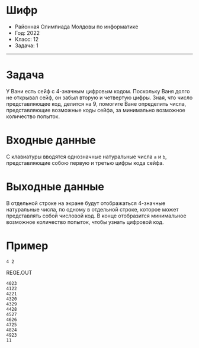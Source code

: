 # Шифр
* Районная Олимпиада Молдовы по информатике
* Год: 2022
* Класс: 12
* Задача: 1

---

# Задача 
У Вани есть сейф с 4-значным цифровым кодом. Поскольку Ваня долго не открывал сейф, он забыл вторую и четвертую цифры. Зная, что число представляющее код, делится на 9, помогите Ване определить числа, представляющие возможные коды сейфа, за минимально возможное количество попыток.


# Входные данные 
С клавиатуры вводятся однозначные натуральные числа `a` и `b`, представляющие собою первую и третью цифры кода сейфа.

# Выходные данные 
В отдельной строке на экране будут отображаться 4-значные натуральные числа, по одному в отдельной строке, которое может представлять собой числовой код. В конце отобразится минимальное возможное количество попыток, чтобы узнать цифровой код.

# Пример


``` 
4 2
```

REGE.OUT
```
4023
4122
4221
4320
4329
4428
4527
4626
4725
4824
4923
11
```

